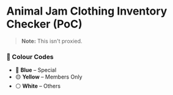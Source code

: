 # Animal Jam Clothing Inventory Checker (PoC)

> **Note:** This isn't proxied.
### 🎨 Colour Codes

- 🔵 **Blue** – Special  
- 🟡 **Yellow** – Members Only  
- ⚪ **White** – Others
